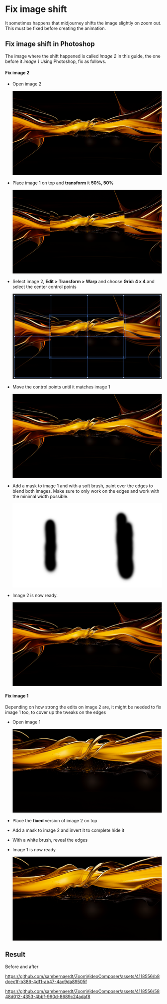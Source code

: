 # Fix image shift

It sometimes happens that midjourney shifts the image slightly on zoom out. This must be fixed before creating the animation.

## Fix image shift in Photoshop

The image where the shift happened is called *image 2* in this guide, the one before it *image 1*
Using Photoshop, fix as follows.

#### Fix image 2

* Open image 2

  ![step1](fix_image_shift_step_1.png)
  
* Place image 1 on top and **transform** it **50%, 50%**

  ![step2](fix_image_shift_step_2.png)
  
* Select image 2, **Edit > Transform > Warp** and choose **Grid: 4 x 4** and select the center control points

  ![step3](fix_image_shift_step_3.png)
  
* Move the control points until it matches image 1
 
  ![step4](fix_image_shift_step_4.png)
  
* Add a mask to image 1 and with a soft brush, paint over the edges to blend both images. Make sure to only work on the edges and work with the minimal width possible.

  ![step5 mask](fix_image_shift_step_5_mask.png)

* Image 2 is now ready. 

  ![step5](fix_image_shift_step_5.png)
  
#### Fix image 1

Depending on how strong the edits on image 2 are, it might be needed to fix image 1 too, to cover up the tweaks on the edges

* Open image 1

  ![step6](fix_image_shift_step_6.png)
  
* Place the **fixed** version of image 2 on top

* Add a mask to image 2 and invert it to complete hide it

* With a white brush, reveal the edges

* Image 1 is now ready

  ![step7](fix_image_shift_step_7.png)
  
## Result

Before and after

https://github.com/sambernaerdt/ZoomVideoComposer/assets/4118556/b8dcec1f-b386-4df1-ab47-4ac9da89505f

https://github.com/sambernaerdt/ZoomVideoComposer/assets/4118556/5848d012-4353-4bbf-990d-8689c24adaf8
